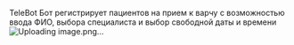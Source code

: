 TeleBot
Бот регистрирует пациентов на прием к варчу с возможностью ввода ФИО, выбора специалиста и выбор свободной даты и времени
![Uploading image.png…]()
